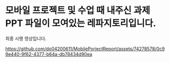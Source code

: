 <H1>모바일 프로젝트 및 수업 때 내주신 과제 PPT 파일이 모여있는 레파지토리입니다.</H1>

최종 시행 영상입니다.




https://github.com/do04200611/MobilePorjectReport/assets/74278578/0c99e440-9f62-4377-b64a-db78434d90ea


